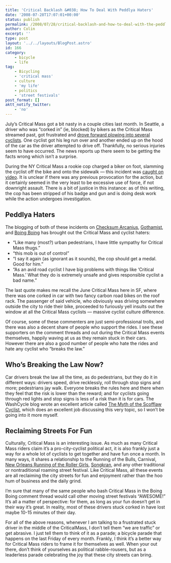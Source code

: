 ```yaml
---
title: 'Critical Backlash &#038; How To Deal With Peddlya Haters'
date: '2008-07-28T17:07:01+00:00'
status: publish
permalink: /2008/07/28/critical-backlash-and-how-to-deal-with-the-peddlya-haters
author: Colin
excerpt: ''
type: post
layout: '../../layouts/BlogPost.astro'
id: 166
category:
    - bicycle
    - life
tag:
    - Bicycling
    - 'critical mass'
    - culture
    - 'my life'
    - politics
    - 'street festivals'
post_format: []
aktt_notify_twitter:
    - 'no'
---
```

July’s Critical Mass got a bit nasty in a couple cities last month. In Seattle, a driver who was “corked in” (ie, blocked) by bikers as the Critical Mass streamed past, got frustrated and [drove forward plowing into several cyclists](https://arcanius.silverfir.net/blog/critical-mass-collision). One cyclist got his leg run over and another ended up on the hood of the car as the driver attempted to drive off. Thankfully, no serious injuries seem to have occurred. The news reports up there seem to be getting the facts wrong which isn’t a surprise.

During the NY Critical Mass a rookie cop charged a biker on foot, slamming the cyclist off the bike and onto the sidewalk — this incident was [caught on video](https://gothamist.com/2008/07/28/cop_caught_on_video_assaulting_cycl.php). It is unclear if there was any previous provocation for the action, but it certainly seemed in the very least to be excessive use of force, if not downright assault. There is a bit of justice in this instance: as of this writing, the cop has been stripped of his badge and gun and is doing desk work while the action undergoes investigation.

Peddlya Haters
--------------

The blogging of both of these incidents on [Checksum Arcanius](https://arcanius.silverfir.net/blog/critical-mass-collision), [Gothamist](https://gothamist.com/2008/07/28/cop_caught_on_video_assaulting_cycl.php), and [Boing Boing](https://www.boingboing.net/2008/07/28/critical-mass-bicycl.html) has brought out the Critical Mass and cyclist haters:

- “Like many (most?) urban pedestrians, I have little sympathy for Critical Mass thugs.”
- “this mob is out of control”
- “I say it again (as ignorant as it sounds), the cop should get a medal. Good for him.”
- “As an avid road cyclist I have big problems with things like ‘Critical Mass.’ What they do is extremely unsafe and gives responsible cyclist a bad name.”

The last quote makes me recall the June Critical Mass here in SF, where there was one corked in car with two fancy carbon road bikes on the roof rack. The passenger of said vehicle, who obviously was driving somewhere outside the city to ride their bike, proceeded to furiously yell insults out the window at all the Critical Mass cyclists — massive cyclist culture difference.

Of course, some of these commenters are just semi-professional trolls, and there was also a decent share of people who support the rides. I see these supporters on the comment threads and out during the Critical Mass events themselves, happily waving at us as they remain stuck in their cars. However there are also a good number of people who hate the rides and hate any cyclist who “breaks the law.”

Who’s Breaking the Law Now?
---------------------------

Car drivers break the law all the time, as do pedestrians, but they do it in different ways: drivers speed, drive recklessly, roll through stop signs and more; pedestrians jay walk. Everyone breaks the rules here and there when they feel that the risk is lower than the reward; and for cyclists going through red lights and stop signs is less of a risk than it is for cars. The WashCycle blog wrote an excellent article called [The Myth of the Scofflaw Cyclist](https://washcycle.typepad.com/home/2008/07/the-myth-of-the.html), which does an excellent job discussing this very topic, so I won’t be going into it more myself.

Reclaiming Streets For Fun
--------------------------

Culturally, Critical Mass is an interesting issue. As much as many Critical Mass riders claim it’s a pro-city-cyclist political act, it is also frankly just a way for a whole lot of cyclists to get together and have fun once a month. In many ways, it shares a relationship to the Running of the Bulls, Carnival, [New Orleans Running of the Roller Girls](https://laughingsquid.com/san-fermin-in-nueva-orleans-running-roller-girls/), [Songkran](https://www.flickr.com/photos/agron/2414178058/), and any other traditional or nontraditional roaming street festival. Like Critical Mass, all these events are all reclaiming the city streets for fun and enjoyment rather than the hoo hum of business and the daily grind.

I’m sure that many of the same people who bash Critical Mass in the Boing Boing comment thread would call other moving street festivals “AWESOME!” It’s all a matter of perspective: for them, as long as your fun doesn’t get in their way it’s great. In reality, most of these drivers stuck corked in have lost maybe 10-15 minutes of their day.

For all of the above reasons, whenever I am talking to a frustrated stuck driver in the middle of the CriticalMass, I don’t tell them “we are traffic” or get abrasive. I just tell them to think of it as a parade; a bicycle parade that happens on the last Friday of every month. Frankly, I think it’s a better way for Critical Mass riders to frame it for themselves as well. When your out there, don’t think of yourselves as political rabble-rousers, but as a leaderless parade celebrating the joy that these city streets can bring.